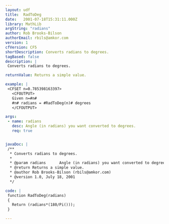 ```yaml
---
layout: udf
title:  RadToDeg
date:   2001-07-18T15:31:11.000Z
library: MathLib
argString: "radians"
author: Rob Brooks-Bilson
authorEmail: rbils@amkor.com
version: 1
cfVersion: CF5
shortDescription: Converts radians to degrees.
tagBased: false
description: |
 Converts radians to degrees.

returnValue: Returns a simple value.

example: |
 <CFSET n=0.785398163397>
   <CFOUTPUT>
   Given n=#n#
   #n# radians = #RadToDeg(n)# degrees
   </CFOUTPUT>

args:
 - name: radians
   desc: Angle (in radians) you want converted to degrees.
   req: true


javaDoc: |
 /**
  * Converts radians to degrees.
  * 
  * @param radians      Angle (in radians) you want converted to degrees. 
  * @return Returns a simple value. 
  * @author Rob Brooks-Bilson (rbils@amkor.com) 
  * @version 1.0, July 18, 2001 
  */

code: |
 function RadToDeg(radians)
 {
   Return (radians*(180/Pi()));
 }

---
```


